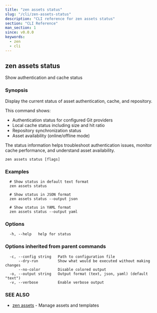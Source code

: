 ```yaml
---
title: "zen assets status"
slug: "/cli/zen-assets-status"
description: "CLI reference for zen assets status"
section: "CLI Reference"
man_section: 1
since: v0.0.0
keywords:
  - zen
  - cli
---
```


## zen assets status

Show authentication and cache status

### Synopsis

Display the current status of asset authentication, cache, and repository.

This command shows:
- Authentication status for configured Git providers
- Local cache status including size and hit ratio
- Repository synchronization status
- Asset availability (online/offline mode)

The status information helps troubleshoot authentication issues,
monitor cache performance, and understand asset availability.

```
zen assets status [flags]
```

### Examples

```
  # Show status in default text format
  zen assets status

  # Show status in JSON format
  zen assets status --output json

  # Show status in YAML format
  zen assets status --output yaml
```

### Options

```
  -h, --help   help for status
```

### Options inherited from parent commands

```
  -c, --config string   Path to configuration file
      --dry-run         Show what would be executed without making changes
      --no-color        Disable colored output
  -o, --output string   Output format (text, json, yaml) (default "text")
  -v, --verbose         Enable verbose output
```

### SEE ALSO

* [zen assets](zen-assets.md.md)	 - Manage assets and templates


